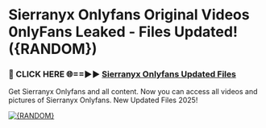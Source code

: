 # Sierranyx Onlyfans Original Videos 0nlyFans Leaked - Files Updated! ({RANDOM})

<h3>🔴 CLICK HERE 🌐==►► <a href="https://betterlinks.top/A2PfLJ" rel="nofollow">Sierranyx Onlyfans Updated Files</a></h3>

Get Sierranyx Onlyfans and all content. Now you can access all videos and pictures of Sierranyx Onlyfans. New Updated Files 2025!

[![{RANDOM}](https://i.imgur.com/ppqm5kG.gif)](https://betterlinks.top/A2PfLJ)